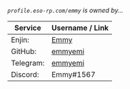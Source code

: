 *`profile.eso-rp.com/emmy` is owned by&hellip;*

Service   | Username / Link
--------- | ---------------
Enjin:    | [Emmy](http://eso-rp.com/profile/emmy)
GitHub:   | [emmyemi](https://github.com/emmyemi)
Telegram: | [emmyemi](https://t.me/emmyemi)
Discord:  | Emmy#1567
